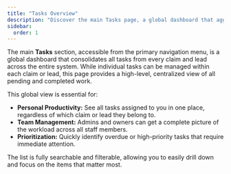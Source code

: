 ```yaml
---
title: "Tasks Overview"
description: "Discover the main Tasks page, a global dashboard that aggregates all your to-do items from every claim and lead into a single, manageable view."
sidebar:
  order: 1
---
```


The main **Tasks** section, accessible from the primary navigation menu, is a global dashboard that consolidates all tasks from every claim and lead across the entire system. While individual tasks can be managed within each claim or lead, this page provides a high-level, centralized view of all pending and completed work.

This global view is essential for:
-   **Personal Productivity:** See all tasks assigned to you in one place, regardless of which claim or lead they belong to.
-   **Team Management:** Admins and owners can get a complete picture of the workload across all staff members.
-   **Prioritization:** Quickly identify overdue or high-priority tasks that require immediate attention.

The list is fully searchable and filterable, allowing you to easily drill down and focus on the items that matter most.